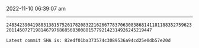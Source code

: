 2022-11-10 06:39:07 am

---

`24834239041988313815752617820832216266778370630838681411811883527596232011450727198146797686856830088157792142314926245219447`

`Latest commit SHA is: 82edf01ba373574c3089536a94cd25e0db57e20d `
